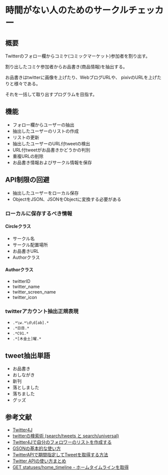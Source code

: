 # 時間がない人のためのサークルチェッカー
## 概要
Twitterのフォロー欄からコミケ(コミックマーケット)参加者を割り出す。

割り出したコミケ参加者からお品書き(商品情報)を抽出する。

お品書きはtwitterに画像を上げたり、WebブログURLや、
pixivのURLを上げたりと様々である。

それを一括して取り出すプログラムを目指す。

## 機能
- フォロー欄からユーザーの抽出
- 抽出したユーザーのリストの作成
- リストの更新
- 抽出したユーザーのURL付tweetの検出
- URL付tweetがお品書きかどうかの判別
- 重複URLの削除
- お品書き情報およびサークル情報を保存

## API制限の回避
- 抽出したユーザーをローカル保存
- ObjectをJSON、JSONをObjectに変換する必要がある

### ローカルに保存するべき情報
#### Circleクラス
- サークル名
- サークル配置場所
- お品書きURL
- Authorクラス

#### Authorクラス
- twitterID
- twitter_name
- twitter_screen_name
- twitter_icon

### twitterアカウント抽出正規表現
- `.*\w.*\d\d[ab].*`
- `.*日目.*`
- `.*C91.*`
- `.*[木金土]曜.*`

## tweet抽出単語
- お品書き
- おしながき
- 新刊
- 落としました
- 落ちました
- グッズ



## 参考文献
- [Twitter4J](http://twitter4j.org/ja/index.html)
- [twitterの検索術 (search/tweets と search/universal)](https://gist.github.com/cucmberium/e687e88565b6a9ca7039)
- [Twitter4Jで自分のフォロワーのリストを作成する](http://eiryu.hatenablog.com/entry/20101030/1288456899)
- [GSONの基本的な使い方](http://qiita.com/u-chida/items/cbdd040e4199a10936dc)
- [TwitterAPIで期間指定してTweetを取得する方法](http://qiita.com/areph/items/0745cb744a12810334c6#%E3%81%9D%E3%81%AE%E4%BB%96)
- [Twitter APIの使い方まとめ](https://syncer.jp/twitter-api-matome)
- [GET statuses/home_timeline - ホームタイムラインを取得](https://syncer.jp/twitter-api-matome/get/statuses/home_timeline)
